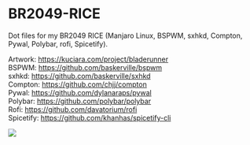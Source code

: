 # BR2049-RICE
Dot files for my BR2049 RICE (Manjaro Linux, BSPWM, sxhkd, Compton, Pywal, Polybar, rofi, Spicetify).


Artwork: https://kuciara.com/project/bladerunner<br>
BSPWM: https://github.com/baskerville/bspwm<br>
sxhkd: https://github.com/baskerville/sxhkd<br>
Compton: https://github.com/chjj/compton<br>
Pywal: https://github.com/dylanaraps/pywal<br>
Polybar: https://github.com/polybar/polybar<br>
Rofi: https://github.com/davatorium/rofi<br>
Spicetify: https://github.com/khanhas/spicetify-cli


<img src="Pictures/Rice/Example.png">
